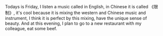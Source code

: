 Todays is Friday, I listen a music called <Limited> in English, in Chinese it is called 《限制》, it's cool because it is mixing the western and Chinese music and instrument, I think it is perfect by this mixing, have the unique sense of beauty. And at this evening, I plan to go to a new restaurant with my colleague, eat some beef.
